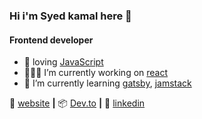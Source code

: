 ### Hi i'm Syed kamal here 👋

#### Frontend developer 

- 💜 loving [JavaScript][JavaScript] 
- 👨🏼‍💻 I’m currently working on [react][react]
- 🧠  I’m currently learning  [gatsby][gatsby], [jamstack][jamstack] 

🏡 [website][website] **|** 
📦 [Dev.to][Dev.to] **|** 
👔 [linkedin][linkedin]


[react]: http://reactjs.org
[gatsby]: https://gatsbyjs.org
[jamstack]: https://jamstack.org
[website]: https://syedkamal3262.github.io/
[linkedin]: https://linkedin.com/in/syedkamal3262
[Dev.to]: https://dev.to/syedkamal3262
[JavaScript]: https://developer.mozilla.org/en-US/docs/Web/JavaScript

